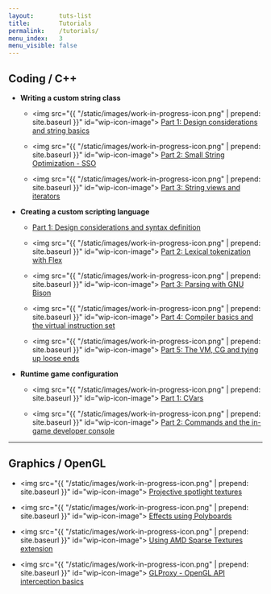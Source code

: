 ```yaml
---
layout:       tuts-list
title:        Tutorials
permalink:    /tutorials/
menu_index:   3
menu_visible: false
---
```


## Coding / C++

- **Writing a custom string class**

  - <img src="{{ "/static/images/work-in-progress-icon.png" | prepend: site.baseurl }}" id="wip-icon-image">
  [Part 1: Design considerations and string basics](#)

  - <img src="{{ "/static/images/work-in-progress-icon.png" | prepend: site.baseurl }}" id="wip-icon-image">
  [Part 2: Small String Optimization - SSO](#)

  - <img src="{{ "/static/images/work-in-progress-icon.png" | prepend: site.baseurl }}" id="wip-icon-image">
  [Part 3: String views and iterators](#)

- **Creating a custom scripting language**

  - [Part 1: Design considerations and syntax definition](custom-scripting-language/part-1/)

  - <img src="{{ "/static/images/work-in-progress-icon.png" | prepend: site.baseurl }}" id="wip-icon-image">
  [Part 2: Lexical tokenization with Flex](#)

  - <img src="{{ "/static/images/work-in-progress-icon.png" | prepend: site.baseurl }}" id="wip-icon-image">
  [Part 3: Parsing with GNU Bison](#)

  - <img src="{{ "/static/images/work-in-progress-icon.png" | prepend: site.baseurl }}" id="wip-icon-image">
  [Part 4: Compiler basics and the virtual instruction set](#)

  - <img src="{{ "/static/images/work-in-progress-icon.png" | prepend: site.baseurl }}" id="wip-icon-image">
  [Part 5: The VM, CG and tying up loose ends](#)

- **Runtime game configuration**

  - <img src="{{ "/static/images/work-in-progress-icon.png" | prepend: site.baseurl }}" id="wip-icon-image">
  [Part 1: CVars](#)

  - <img src="{{ "/static/images/work-in-progress-icon.png" | prepend: site.baseurl }}" id="wip-icon-image">
  [Part 2: Commands and the in-game developer console](#)

----

## Graphics / OpenGL

- <img src="{{ "/static/images/work-in-progress-icon.png" | prepend: site.baseurl }}" id="wip-icon-image">
[Projective spotlight textures](#)

- <img src="{{ "/static/images/work-in-progress-icon.png" | prepend: site.baseurl }}" id="wip-icon-image">
[Effects using Polyboards](#)

- <img src="{{ "/static/images/work-in-progress-icon.png" | prepend: site.baseurl }}" id="wip-icon-image">
[Using AMD Sparse Textures extension](#)

- <img src="{{ "/static/images/work-in-progress-icon.png" | prepend: site.baseurl }}" id="wip-icon-image">
[GLProxy - OpenGL API interception basics](#)

